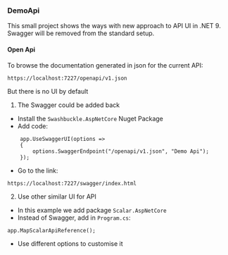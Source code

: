 ### DemoApi

This small project shows the ways with new approach to API UI in .NET 9. Swagger will be removed from the standard setup.

#### Open Api

To browse the documentation generated in json for the current API:
```
https://localhost:7227/openapi/v1.json
```
But there is no UI by default 

1. The Swagger could be added back
* Install the `Swashbuckle.AspNetCore` Nuget Package
* Add code:
```
    app.UseSwaggerUI(options =>
    {
        options.SwaggerEndpoint("/openapi/v1.json", "Demo Api");
    });
```
* Go to the link:

```
https://localhost:7227/swagger/index.html
```
2. Use other similar UI for API
* In this example we add package `Scalar.AspNetCore`
* Instead of Swagger, add in `Program.cs`:
```
app.MapScalarApiReference();
```
* Use different options to customise it
